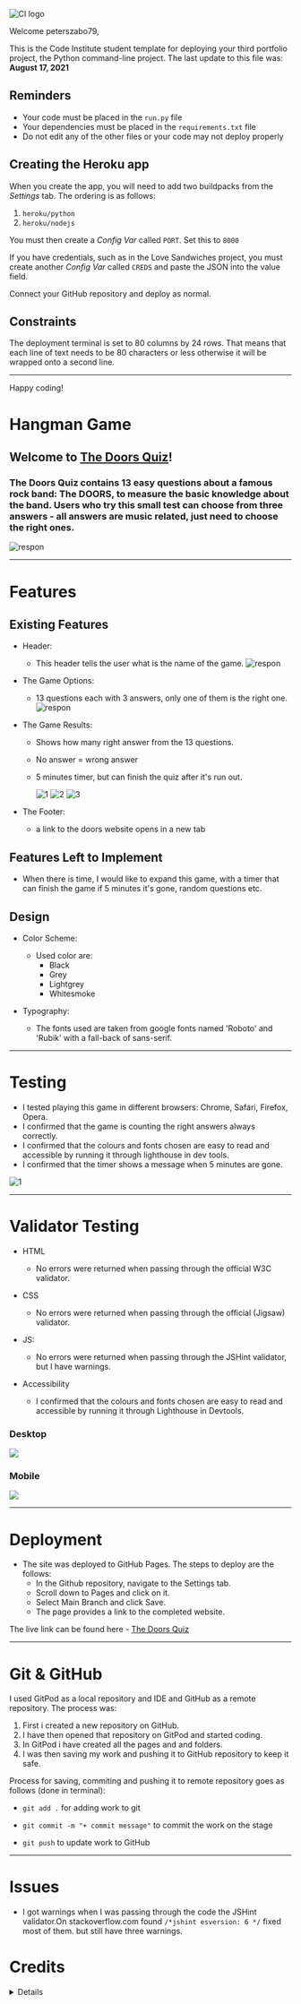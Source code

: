 ![CI logo](https://codeinstitute.s3.amazonaws.com/fullstack/ci_logo_small.png)

Welcome peterszabo79,

This is the Code Institute student template for deploying your third portfolio project, the Python command-line project. The last update to this file was: **August 17, 2021**

## Reminders

* Your code must be placed in the `run.py` file
* Your dependencies must be placed in the `requirements.txt` file
* Do not edit any of the other files or your code may not deploy properly

## Creating the Heroku app

When you create the app, you will need to add two buildpacks from the _Settings_ tab. The ordering is as follows:

1. `heroku/python`
2. `heroku/nodejs`

You must then create a _Config Var_ called `PORT`. Set this to `8000`

If you have credentials, such as in the Love Sandwiches project, you must create another _Config Var_ called `CREDS` and paste the JSON into the value field.

Connect your GitHub repository and deploy as normal.

## Constraints

The deployment terminal is set to 80 columns by 24 rows. That means that each line of text needs to be 80 characters or less otherwise it will be wrapped onto a second line.

-----
Happy coding!

# Hangman Game
## Welcome to [The Doors Quiz](https://peterszabo79.github.io/project-no2/index.html)!

### The Doors Quiz contains 13 easy questions about a famous rock band: The DOORS, to measure the basic knowledge about the band. Users who try this small test can choose from three answers - all answers are music related, just need to choose the right ones.
![respon](assets/images/respon.jpeg)

---

# Features 
## Existing Features
- Header:
  - This header tells the user what is the name of the game.
  ![respon](assets/images/doors.jpeg)

- The Game Options:
   - 13 questions each with 3 answers, only one of them is the right one.
  ![respon](assets/images/question.jpeg)

 - The Game Results:  
   - Shows how many right answer from the 13 questions.
   - No answer = wrong answer
   - 5 minutes timer, but can finish the quiz after it's run out.

     ![1](assets/images/1.jpeg) 
     ![2](assets/images/13.jpeg)
     ![3](assets/images/timer.jpeg)

- The Footer:
   - a link to the doors website opens in a new tab

## Features Left to Implement
- When there is time, I would like to expand this game, with a timer that can finish the game if 5 minutes it's gone, random questions etc.

## Design
- Color Scheme:
  - Used color are:
     - Black
     - Grey
     - Lightgrey
     - Whitesmoke

- Typography:
  - The fonts used are taken from google fonts named 'Roboto' and 'Rubik' with a fall-back of sans-serif.


---

# Testing
- I tested playing this game in different browsers: Chrome, Safari, Firefox, Opera.
- I confirmed that the game is counting the right answers always correctly.
- I confirmed that the colours and fonts chosen are easy to read and accessible by running it through lighthouse in dev tools.
- I confirmed that the timer shows a message when 5 minutes are gone.

![1](assets/images/time%20out.jpeg)



---

# Validator Testing
- HTML
  - No errors were returned when passing through the official W3C validator.

- CSS
  - No errors were returned when passing through the official (Jigsaw) validator.

- JS:
  - No errors were returned when passing through the JSHint validator, but I have warnings.

- Accessibility
  - I confirmed that the colours and fonts chosen are easy to read and accessible by running it through Lighthouse in Devtools.


### Desktop 

![](assets/images/dtop.jpeg)

### Mobile 

![](assets/images/mobil.jpeg)

---

# Deployment
- The site was deployed to GitHub Pages. The steps to deploy are the follows:
  - In the Github repository, navigate to the Settings tab.
  - Scroll down to Pages and click on it.
  - Select Main Branch and click Save.
  - The page provides a link to the completed website.

The live link can be found here - [The Doors Quiz](https://peterszabo79.github.io/project-no2/index.html)


---

# Git & GitHub
I used GitPod as a local repository and IDE and GitHub as a remote repository. The process was:
  1. First i created a new repository on GitHub.
  2. I have then opened that repository on GitPod and started coding.
  3. In GitPod i have created all the pages and and folders.
  4. I was then saving my work and pushing it to GitHub repository to keep it safe.

Process for saving, commiting and pushing it to remote repository goes as follows (done in terminal):


 - `git add .` for adding work to git


 - `git commit -m "+ commit message"` to commit the work on the stage


 - `git push` to update work to GitHub

---

# Issues
 - I got warnings when I was passing through the code the JSHint validator.On stackoverflow.com found ` /*jshint esversion: 6 */ ` fixed most of them. but still have three warnings.

# Credits
<details>
<li>The "How to Make a Simple JavaScript Quiz" from sitepoint.com Walkthrough Project helped me from the beginning through to the finish of my project
</li>
<li>Wikipedia - correct answers can be found on wikipedia.</li>
<li>My cohort channel helped in fixing typing errors.</li>
<li>Google Fonts was used to choose my fonts, Roboto and Rubik.</li>
<li>Gitpod “Tips and Tricks” used during writing my project.</li>
<li>W3School was used while writing my project.</li>
<li>developer.mozilla.org was used while writing my project.</li>
<li>Grammarly was used to correct my text.</li>
<li>web.dev was used to test and improve UX.</li>
<li>Chrome Devtools was used for fixing my code all the way through my project.</li>
<li>My first project - Peter's Garage helped me for writing my README. </li>
<li>The Code Institute “rock-paper-scissor” Walkthrough Project helped me for writing my README.</li>
<li>Timer from "yo.fun"</li>
</details>